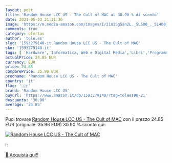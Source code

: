 ```yaml
---
layout: post
title: 'Random House LCC US - The Cult of MAC al 30.90 % di sconto'
date: 2021-05-23 21:21:36
image: 'https://m.media-amazon.com/images/I/21niSg5an2L._SL500_._SL400_.jpg'
comments: true
category: ofertas
author: 'tole.es'
slug: '1593279140-it Random House LCC US - The Cult of MAC'
sku: '1593279140-it'
tags: [ 'Hardware','Informatica, Web e Digital Media','Libri','Programmazione','random house lcc us', ]
actualPrice: 24.85 EUR
currency: EUR
price: 24.85
comparePrice: 35.96 EUR
prodname: 'Random House LCC US - The Cult of MAC'
country: 'it'
flag: '🇮🇹'
brand: 'Random House LCC US'
buyurl: 'https://www.amazon.it/dp/1593279140/?tag=tolees00-21'
descuento: '30.90'
average: '24.85'
---
```


Puoi trovare [Random House LCC US - The Cult of MAC](https://www.amazon.it/dp/1593279140/?tag=tolees00-21) con il prezzo 24.85 EUR (originale: 35.96 EUR) 30.90 % sconto qui:

[![Random House LCC US - The Cult of MAC](https://m.media-amazon.com/images/I/21niSg5an2L._SL500_._SL400_.jpg)](https://www.amazon.it/dp/1593279140/?tag=tolees00-21)

ℹ️:


[🛒 Acquista qui!!](https://www.amazon.it/dp/1593279140/?tag=tolees00-21)
